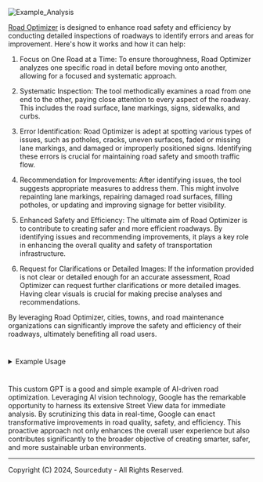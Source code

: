 ![Example_Analysis](https://github.com/sourceduty/Road_Optimizer/assets/123030236/a2bec0d3-8398-444e-9ca8-84d60ce36510)

[Road Optimizer](https://chat.openai.com/g/g-LjAxDdlH9-road-optimizer) is designed to enhance road safety and efficiency by conducting detailed inspections of roadways to identify errors and areas for improvement. Here's how it works and how it can help:

1. Focus on One Road at a Time: To ensure thoroughness, Road Optimizer analyzes one specific road in detail before moving onto another, allowing for a focused and systematic approach.

2. Systematic Inspection: The tool methodically examines a road from one end to the other, paying close attention to every aspect of the roadway. This includes the road surface, lane markings, signs, sidewalks, and curbs.

3. Error Identification: Road Optimizer is adept at spotting various types of issues, such as potholes, cracks, uneven surfaces, faded or missing lane markings, and damaged or improperly positioned signs. Identifying these errors is crucial for maintaining road safety and smooth traffic flow.

4. Recommendation for Improvements: After identifying issues, the tool suggests appropriate measures to address them. This might involve repainting lane markings, repairing damaged road surfaces, filling potholes, or updating and improving signage for better visibility.

5. Enhanced Safety and Efficiency: The ultimate aim of Road Optimizer is to contribute to creating safer and more efficient roadways. By identifying issues and recommending improvements, it plays a key role in enhancing the overall quality and safety of transportation infrastructure.

6. Request for Clarifications or Detailed Images: If the information provided is not clear or detailed enough for an accurate assessment, Road Optimizer can request further clarifications or more detailed images. Having clear visuals is crucial for making precise analyses and recommendations.

By leveraging Road Optimizer, cities, towns, and road maintenance organizations can significantly improve the safety and efficiency of their roadways, ultimately benefiting all road users.

#

<details><summary>Example Usage</summary>
<br>

![Example](https://github.com/sourceduty/Road_Optimizer/assets/123030236/dcd74cd3-2a08-46e7-bb75-58169a69dfbc)

Analysis and Recommendations for East 26th St N, Tulsa, Oklahoma (Construction Zone):

1. Construction Zone:
   - Active construction site with machinery and workers present.
   - Ensure clear signage marking the construction zone for driver awareness.

2. Temporary Signage:
   - The "Speed Limit 25" sign should be more stable and visible.
   - Consider using more durable and prominent signs for key warnings.

3. Road Surface Conditions:
   - Regular cleaning needed to remove dirt and debris from the roadway.
   - This helps maintain traction and safety, especially for motorcycles.

4. Lane Markings:
   - Implement clear, temporary lane markings to guide traffic safely around the work area.

5. Barriers:
   - Orange construction barrels should be evenly spaced and positioned to direct traffic clearly.

6. Sidewalks:
   - Provide clear signage for pedestrian detours if sidewalks are closed or obstructed.

7. Work Zone Indicators:
   - Use advanced warning signs, flaggers, or other indicators for extensive road work and detours.

8. Construction Access:
   - Clearly mark construction site entrances to prevent unauthorized access and ensure safety.

Post-Construction Improvements:
- Ensure the road surface is smooth and free from construction debris.
- Repaint lane markings if necessary.
- Replace any temporary signs with permanent, durable signage.
- Restore sidewalks and curbs to safe conditions for pedestrians.

Regular inspections by project management are crucial to maintain effective temporary traffic control and ensure safety throughout the construction period.

<br>
</details>

#

This custom GPT is a good and simple example of AI-driven road optimization. Leveraging AI vision technology, Google has the remarkable opportunity to harness its extensive Street View data for immediate analysis. By scrutinizing this data in real-time, Google can enact transformative improvements in road quality, safety, and efficiency. This proactive approach not only enhances the overall user experience but also contributes significantly to the broader objective of creating smarter, safer, and more sustainable urban environments.

***
Copyright (C) 2024, Sourceduty - All Rights Reserved.
